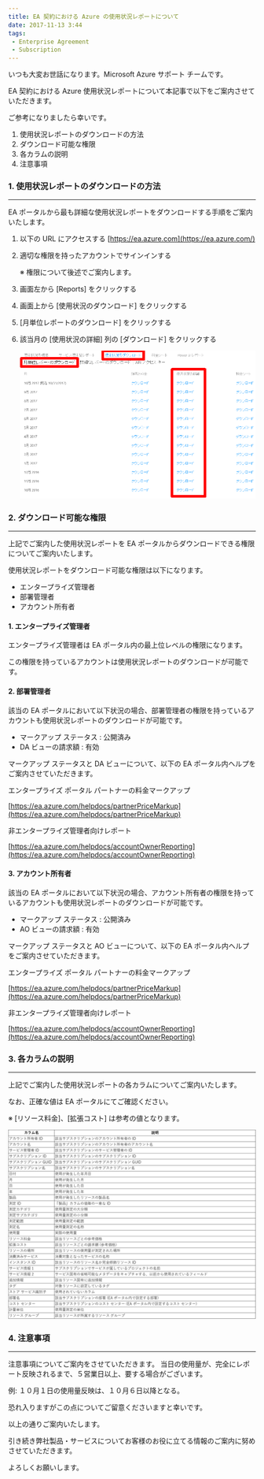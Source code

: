 ```yaml
---
title: EA 契約における Azure の使用状況レポートについて
date: 2017-11-13 3:44
tags:
 - Enterprise Agreement
 - Subscription
---
```


いつも大変お世話になります。Microsoft Azure サポート チームです。

EA 契約における Azure 使用状況レポートについて本記事で以下をご案内させていただきます。

ご参考になりましたら幸いです。

1.  使用状況レポートのダウンロードの方法
2.  ダウンロード可能な権限
3.  各カラムの説明
4.  注意事項


### 1\. 使用状況レポートのダウンロードの方法

___

EA ポータルから最も詳細な使用状況レポートをダウンロードする手順をご案内いたします。

1.  以下の URL にアクセスする
    [https://ea.azure.com](https://ea.azure.com/)
    
2.  適切な権限を持ったアカウントでサインインする
    
    ※ 権限について後述でご案内します。
    
3.  画面左から \[Reports\] をクリックする
4.  画面上から \[使用状況のダウンロード\] をクリックする
5.  \[月単位レポートのダウンロード\] をクリックする
6.  該当月の \[使用状況の詳細\] 列の \[ダウンロード\] をクリックする
    
    ![](./20171113a/20171110001.png)
    

### 2\. ダウンロード可能な権限

___

上記でご案内した使用状況レポートを EA ポータルからダウンロードできる権限についてご案内いたします。

使用状況レポートをダウンロード可能な権限は以下になります。

-   エンタープライズ管理者
-   部署管理者
-   アカウント所有者

#### 1\. エンタープライズ管理者

エンタープライズ管理者は EA ポータル内の最上位レベルの権限になります。

この権限を持っているアカウントは使用状況レポートのダウンロードが可能です。

#### 2\. 部署管理者

該当の EA ポータルにおいて以下状況の場合、部署管理者の権限を持っているアカウントも使用状況レポートのダウンロードが可能です。

-   マークアップ ステータス : 公開済み
-   DA ビューの請求額 : 有効

マークアップ ステータスと DA ビューについて、以下の EA ポータル内ヘルプをご案内させていただきます。

エンタープライズ ポータル パートナーの料金マークアップ

[https://ea.azure.com/helpdocs/partnerPriceMarkup](https://ea.azure.com/helpdocs/partnerPriceMarkup)

非エンタープライズ管理者向けレポート

[https://ea.azure.com/helpdocs/accountOwnerReporting](https://ea.azure.com/helpdocs/accountOwnerReporting)

#### 3\. アカウント所有者

該当の EA ポータルにおいて以下状況の場合、アカウント所有者の権限を持っているアカウントも使用状況レポートのダウンロードが可能です。

-   マークアップ ステータス : 公開済み
-   AO ビューの請求額 : 有効

マークアップ ステータスと AO ビューについて、以下の EA ポータル内ヘルプをご案内させていただきます。

エンタープライズ ポータル パートナーの料金マークアップ

[https://ea.azure.com/helpdocs/partnerPriceMarkup](https://ea.azure.com/helpdocs/partnerPriceMarkup)

非エンタープライズ管理者向けレポート

[https://ea.azure.com/helpdocs/accountOwnerReporting](https://ea.azure.com/helpdocs/accountOwnerReporting)

### 3\. 各カラムの説明

___

上記でご案内した使用状況レポートの各カラムについてご案内いたします。

なお、正確な値は EA ポータルにてご確認ください。

※ \[リソース料金\]、\[拡張コスト\] は参考の値となります。

![](./20171113a/20171110002.png)




### 4. 注意事項

___

注意事項についてご案内をさせていただきます。
当日の使用量が、完全にレポート反映されるまで、５営業日以上、要する場合がございます。

例: １０月１日の使用量反映は、１０月６日以降となる。

恐れ入りますがこの点についてご留意くださいますと幸いです。

以上の通りご案内いたします。

引き続き弊社製品・サービスについてお客様のお役に立てる情報のご案内に努めさせていただきます。

よろしくお願いします。